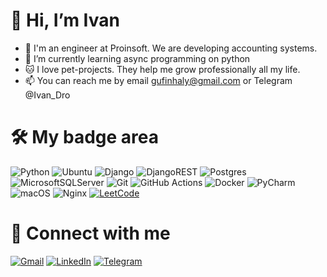 # 👋 Hi, I’m Ivan

- 🏬 I'm an engineer at Proinsoft. We are developing accounting systems.
- 🌱 I’m currently learning async programming on python
- 🐱 I love pet-projects. They help me grow professionally all my life.
- 📫 You can reach me by email gufinhaly@gmail.com or Telegram @Ivan_Dro

# 🛠 My badge area
![Python](https://img.shields.io/badge/python-3670A0?style=for-the-badge&logo=python&logoColor=ffdd54)
![Ubuntu](https://img.shields.io/badge/Ubuntu-E95420?style=for-the-badge&logo=ubuntu&logoColor=white)
![Django](https://img.shields.io/badge/django-%23092E20.svg?style=for-the-badge&logo=django&logoColor=white)
![DjangoREST](https://img.shields.io/badge/DJANGO-REST-ff1709?style=for-the-badge&logo=django&logoColor=white&color=ff1709&labelColor=gray)
![Postgres](https://img.shields.io/badge/postgres-%23316192.svg?style=for-the-badge&logo=postgresql&logoColor=white)
![MicrosoftSQLServer](https://img.shields.io/badge/Microsoft%20SQL%20Sever-CC2927?style=for-the-badge&logo=microsoft%20sql%20server&logoColor=white)
![Git](https://img.shields.io/badge/git-%23F05033.svg?style=for-the-badge&logo=git&logoColor=white)
![GitHub Actions](https://img.shields.io/badge/github%20actions-%232671E5.svg?style=for-the-badge&logo=githubactions&logoColor=white)
![Docker](https://img.shields.io/badge/docker-%230db7ed.svg?style=for-the-badge&logo=docker&logoColor=white)
![PyCharm](https://img.shields.io/badge/pycharm-143?style=for-the-badge&logo=pycharm&logoColor=black&color=black&labelColor=green)
![macOS](https://img.shields.io/badge/mac%20os-000000?style=for-the-badge&logo=macos&logoColor=F0F0F0)
![Nginx](https://img.shields.io/badge/nginx-%23009639.svg?style=for-the-badge&logo=nginx&logoColor=white)
[![LeetCode](https://img.shields.io/badge/LeetCode-000000?style=for-the-badge&logo=LeetCode&logoColor=#d16c06)](https://leetcode.com/gufinhaly/)
# 🤝 Connect with me
[![Gmail](https://img.shields.io/badge/Gmail-D14836?style=for-the-badge&logo=gmail&logoColor=white)](mailto:gufinhaly@gmail.com)
[![LinkedIn](https://img.shields.io/badge/linkedin-%230077B5.svg?style=for-the-badge&logo=linkedin&logoColor=white)](https://www.linkedin.com/in/ivan-drobyshev-04264b239/)
[![Telegram](https://img.shields.io/badge/Telegram-2CA5E0?style=for-the-badge&logo=telegram&logoColor=white)](http://t.me/Ivan_Dro)
<!---
gufin/gufin is a ✨ special ✨ repository because its `README.md` (this file) appears on your GitHub profile.
You can click the Preview link to take a look at your changes.
--->
